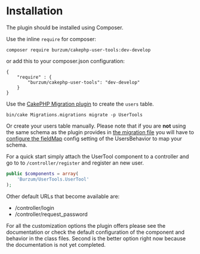 Installation
============

The plugin should be installed using Composer.

Use the inline `require` for composer:
```
composer require burzum/cakephp-user-tools:dev-develop

```

or add this to your composer.json configuration:

```
{
	"require" : {
		"burzum/cakephp-user-tools": "dev-develop"
	}
}
```

Use the [CakePHP Migration plugin](https://github.com/cakephp/migrations) to create the `users` table.

```
bin/cake Migrations.migrations migrate -p UserTools
```

Or create your users table manually. Please note that if you are **not** using the same schema as the plugin provides in [the migration file](../../config/Migrations/20140902003044_initial.php) you will have to [configure the fieldMap](The-User-Behavior.md) config setting of the UsersBehavior to map your schema.

For a quick start simply attach the UserTool component to a controller and go to to `/controller/register` and register an new user.

```php
public $components = array(
	'Burzum/UserTools.UserTool'
);
```

Other default URLs that become available are:

* /controller/login
* /controller/request_password

For all the customization options the plugin offers please see the documentation or check the default configuration of the component and behavior in the class files. Second is the better option right now because the documentation is not yet completed.